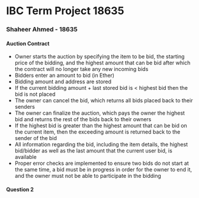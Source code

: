 # IBC Term Project 18635
### Shaheer Ahmed - 18635

#### Auction Contract
 - Owner starts the auction by specifying the item to be bid, the starting price of the bidding, and the highest amount that can be bid after which the contract will no longer take any new incoming bids
 - Bidders enter an amount to bid (in Ether)
 - Bidding amount and address are stored
 - If the current bidding amount + last stored bid is < highest bid then the bid is not placed
 - The owner can cancel the bid, which returns all bids placed back to their senders
 - The owner can finalize the auction, which pays the owner the highest bid and returns the rest of the bids back to their owners
 - If the highest bid is greater than the highest amount that can be bid on the current item, then the exceeding amount is returned back to the sender of the bid
 - All information regarding the bid, including the item details, the highest bid/bidder as well as the last amount that the current user bid, is available
 - Proper error checks are implemented to ensure two bids do not start at the same time, a bid must be in progress in order for the owner to end it, and the owner must not be able to participate in the bidding
#### Question 2
